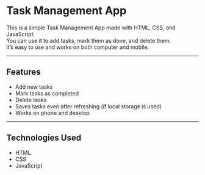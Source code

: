 # Task Management App

This is a simple Task Management App made with HTML, CSS, and JavaScript.  
You can use it to add tasks, mark them as done, and delete them.  
It’s easy to use and works on both computer and mobile.

---

## Features
- Add new tasks
- Mark tasks as completed
- Delete tasks
- Saves tasks even after refreshing (if local storage is used)
- Works on phone and desktop

---

## Technologies Used
- HTML
- CSS
- JavaScript

